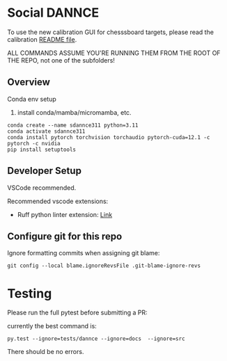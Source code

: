 # Social DANNCE

To use the new calibration GUI for chesssboard targets, please read the calibration [README file](./src/calibration/README.md).


ALL COMMANDS ASSUME YOU'RE RUNNING THEM FROM THE ROOT OF THE REPO, not one of the subfolders!

## Overview

Conda env setup

1. install conda/mamba/micromamba, etc.

```
conda create --name sdannce311 python=3.11
conda activate sdannce311
conda install pytorch torchvision torchaudio pytorch-cuda=12.1 -c pytorch -c nvidia
pip install setuptools

```

## Developer Setup

VSCode recommended.

Recommended vscode extensions:
* Ruff python linter extension: [Link](https://marketplace.visualstudio.com/items?itemName=charliermarsh.ruff)



## Configure git for this repo

Ignore formatting commits when assigning git blame:

`git config --local blame.ignoreRevsFile .git-blame-ignore-revs`

# Testing

Please run the full pytest before submitting a PR:

currently the best command is:

```
py.test --ignore=tests/dannce --ignore=docs  --ignore=src
```

There should be no errors.
